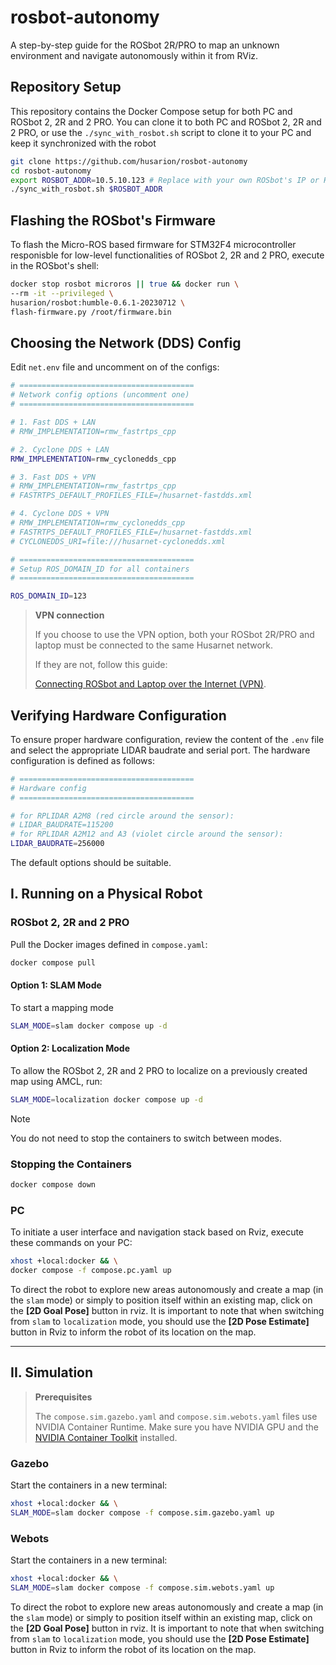 # rosbot-autonomy

A step-by-step guide for the ROSbot 2R/PRO to map an unknown environment and navigate autonomously within it from RViz.

## Repository Setup

This repository contains the Docker Compose setup for both PC and ROSbot 2, 2R and 2 PRO. You can clone it to both PC and ROSbot 2, 2R and 2 PRO, or use the `./sync_with_rosbot.sh` script to clone it to your PC and keep it synchronized with the robot

```bash
git clone https://github.com/husarion/rosbot-autonomy
cd rosbot-autonomy
export ROSBOT_ADDR=10.5.10.123 # Replace with your own ROSbot's IP or Husarnet hostname
./sync_with_rosbot.sh $ROSBOT_ADDR
```

## Flashing the ROSbot's Firmware

To flash the Micro-ROS based firmware for STM32F4 microcontroller responisble for low-level functionalities of ROSbot 2, 2R and 2 PRO, execute in the ROSbot's shell:

```bash
docker stop rosbot microros || true && docker run \
--rm -it --privileged \
husarion/rosbot:humble-0.6.1-20230712 \
flash-firmware.py /root/firmware.bin
```

## Choosing the Network (DDS) Config

Edit `net.env` file and uncomment on of the configs:

```bash
# =======================================
# Network config options (uncomment one)
# =======================================

# 1. Fast DDS + LAN
# RMW_IMPLEMENTATION=rmw_fastrtps_cpp

# 2. Cyclone DDS + LAN
RMW_IMPLEMENTATION=rmw_cyclonedds_cpp

# 3. Fast DDS + VPN
# RMW_IMPLEMENTATION=rmw_fastrtps_cpp
# FASTRTPS_DEFAULT_PROFILES_FILE=/husarnet-fastdds.xml

# 4. Cyclone DDS + VPN
# RMW_IMPLEMENTATION=rmw_cyclonedds_cpp
# FASTRTPS_DEFAULT_PROFILES_FILE=/husarnet-fastdds.xml
# CYCLONEDDS_URI=file:///husarnet-cyclonedds.xml

# =======================================
# Setup ROS_DOMAIN_ID for all containers
# =======================================

ROS_DOMAIN_ID=123
```

> **VPN connection**
>
> If you choose to use the VPN option, both your ROSbot 2R/PRO and laptop must be connected to the same Husarnet network.
>
> If they are not, follow this guide:
>
> [Connecting ROSbot and Laptop over the Internet (VPN)](https://husarion.com/software/os/remote-access/).

## Verifying Hardware Configuration

To ensure proper hardware configuration, review the content of the `.env` file and select the appropriate LIDAR baudrate and serial port. The hardware configuration is defined as follows:

```bash
# =======================================
# Hardware config
# =======================================

# for RPLIDAR A2M8 (red circle around the sensor):
# LIDAR_BAUDRATE=115200
# for RPLIDAR A2M12 and A3 (violet circle around the sensor):
LIDAR_BAUDRATE=256000
```

The default options should be suitable.

## I. Running on a Physical Robot

### ROSbot 2, 2R and 2 PRO 

Pull the Docker images defined in `compose.yaml`:

```bash
docker compose pull
```

#### Option 1: SLAM Mode

To start a mapping mode

```bash
SLAM_MODE=slam docker compose up -d
```

#### Option 2: Localization Mode

To allow the ROSbot 2, 2R and 2 PRO to localize on a previously created map using AMCL, run:

```bash
SLAM_MODE=localization docker compose up -d
```

> [!NOTE]
> You do not need to stop the containers to switch between modes.

### Stopping the Containers

```bash
docker compose down
```

### PC

To initiate a user interface and navigation stack based on Rviz, execute these commands on your PC:

```bash
xhost +local:docker && \
docker compose -f compose.pc.yaml up
```

To direct the robot to explore new areas autonomously and create a map (in the `slam` mode) or simply to position itself within an existing map, click on the **[2D Goal Pose]** button in rviz. It is important to note that when switching from `slam` to `localization` mode, you should use the **[2D Pose Estimate]** button in Rviz to inform the robot of its location on the map.

-----------

## II. Simulation

> **Prerequisites**
>
> The `compose.sim.gazebo.yaml` and `compose.sim.webots.yaml` files use NVIDIA Container Runtime. Make sure you have NVIDIA GPU and the [NVIDIA Container Toolkit](https://docs.nvidia.com/datacenter/cloud-native/container-toolkit/install-guide.html) installed.

### Gazebo

Start the containers in a new terminal:

```bash
xhost +local:docker && \
SLAM_MODE=slam docker compose -f compose.sim.gazebo.yaml up
```

### Webots

Start the containers in a new terminal:

```bash
xhost +local:docker && \
SLAM_MODE=slam docker compose -f compose.sim.webots.yaml up
```

To direct the robot to explore new areas autonomously and create a map (in the `slam` mode) or simply to position itself within an existing map, click on the **[2D Goal Pose]** button in rviz. It is important to note that when switching from `slam` to `localization` mode, you should use the **[2D Pose Estimate]** button in Rviz to inform the robot of its location on the map.